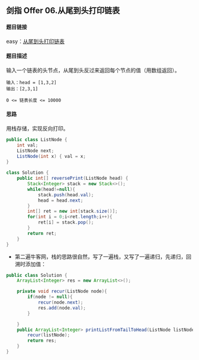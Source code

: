 ## 剑指 Offer 06.从尾到头打印链表

#### 题目链接

easy：[从尾到头打印链表](https://leetcode-cn.com/problems/cong-wei-dao-tou-da-yin-lian-biao-lcof/)

#### 题目描述

输入一个链表的头节点，从尾到头反过来返回每个节点的值（用数组返回）。

```
输入：head = [1,3,2]
输出：[2,3,1]

0 <= 链表长度 <= 10000
```

#### 思路

用栈存储，实现反向打印。

```java
public class ListNode {
    int val;
    ListNode next;
    ListNode(int x) { val = x; 
}
    
class Solution {
    public int[] reversePrint(ListNode head) {
        Stack<Integer> stack = new Stack<>();
        while(head!=null){
            stack.push(head.val);
            head = head.next;
        }
        int[] ret = new int[stack.size()];
        for(int i = 0;i<ret.length;i++){
            ret[i] = stack.pop();
        }
        return ret;
    }
}
```



- 第二遍牛客网，栈的思路很自然，写了一遍栈，又写了一遍递归，先递归，回溯时添加值：

```java
public class Solution {
    ArrayList<Integer> res = new ArrayList<>();

    private void recur(ListNode node){
        if(node != null){
            recur(node.next);
            res.add(node.val);
        }

    }
    public ArrayList<Integer> printListFromTailToHead(ListNode listNode) {
        recur(listNode);
        return res;
    }
}
```



